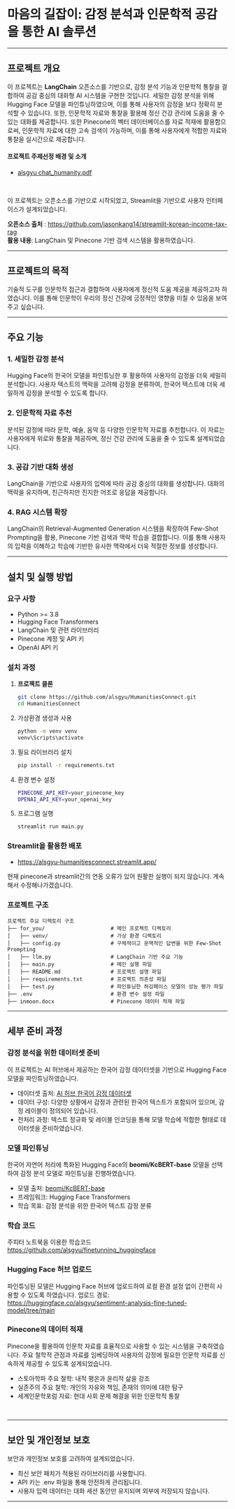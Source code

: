 # 마음의 길잡이: 감정 분석과 인문학적 공감을 통한 AI 솔루션
---
## 프로젝트 개요
이 프로젝트는 **LangChain** 오픈소스를 기반으로, 감정 분석 기능과 인문학적 통찰을 결합하여 공감 중심의 대화형 AI 시스템을 구현한 것입니다. 세밀한 감정 분석을 위해 Hugging Face 모델을 파인튜닝하였으며, 이를 통해 사용자의 감정을 보다 정확히 분석할 수 있습니다. 또한, 인문학적 자료와 통찰을 활용해 정신 건강 관리에 도움을 줄 수 있는 대화를 제공합니다. 또한 Pinecone의 벡터 데이터베이스를 자료 적재에 활용함으로써, 인문학적 자료에 대한 고속 검색이 가능하며, 이를 통해 사용자에게 적합한 자료와 통찰을 실시간으로 제공합니다.

#### 프로젝트 주제선정 배경 및 소개
- [alsgyu chat_humanity.pdf](https://github.com/user-attachments/files/18023472/alsgyu.chat_humanity.pdf)
<br/>

이 프로젝트는 오픈소스를 기반으로 시작되었고, Streamlit을 기반으로 사용자 인터페이스가 설계되었습니다.<br/>

**오픈소스 출처** : https://github.com/jasonkang14/streamlit-korean-income-tax-rag<br/>
**활용 내용**: LangChain 및 Pinecone 기반 검색 시스템을 활용하였습니다.

---
## 프로젝트의 목적

기술적 도구를 인문학적 접근과 결합하여 사용자에게 정신적 도움 제공을 제공하고자 하였습니다. 
이를 통해 인문학이 우리의 정신 건강에 긍정적인 영향을 미칠 수 있음을 보여주고 싶습니다.

---

## 주요 기능

### 1. 세밀한 감정 분석
Hugging Face의 한국어 모델을 파인튜닝한 후 활용하여 사용자의 감정을 더욱 세밀히 분석합니다. 사용자 텍스트의 맥락을 고려해 감정을 분류하여, 한국어 텍스트에 더욱 세밀하게 감정을 분석할 수 있도록 합니다.

### 2. 인문학적 자료 추천
분석된 감정에 따라 문학, 예술, 음악 등 다양한 인문학적 자료를 추천합니다. 이 자료는 사용자에게 위로와 통찰을 제공하며, 정신 건강 관리에 도움을 줄 수 있도록 설계되었습니다.

### 3. 공감 기반 대화 생성
LangChain을 기반으로 사용자의 입력에 따라 공감 중심의 대화를 생성합니다. 대화의 맥락을 유지하며, 친근하지만 진지한 어조로 응답을 제공합니다.

### 4. RAG 시스템 확장
LangChain의 Retrieval-Augmented Generation 시스템을 확장하여 Few-Shot Prompting을 활용, Pinecone 기반 검색과 맥락 학습을 결합합니다. 이를 통해 사용자의 입력을 이해하고 학습에 기반한 유사한 맥락에서 더욱 적절한 정보를 생성합니다.  

---

## 설치 및 실행 방법

### 요구 사항
- Python >= 3.8
- Hugging Face Transformers
- LangChain 및 관련 라이브러리
- Pinecone 계정 및 API 키
- OpenAI API 키

### 설치 과정
1. **프로젝트 클론**
   ```bash
   git clone https://github.com/alsgyu/HumanitiesConnect.git
   cd HumanitiesConnect
2. 가상환경 생성과 사용
   ```bash
   python -m venv venv
   venv\Scripts\activate

4. 필요 라이브러리 설치
   ```bash
   pip install -r requirements.txt
5. 환경 변수 설정
   ```bash
   PINECONE_API_KEY=your_pinecone_key
   OPENAI_API_KEY=your_openai_key
6. 프로그램 실행
   ```bash
   streamlit run main.py
   
### Streamlit을 활용한 배포
- https://alsgyu-humanitiesconnect.streamlit.app/

현재 pinecone과 streamlit간의 연동 오류가 있어 원활한 실행이 되지 않습니다. 계속해서 수정해나가겠습니다.

### 프로젝트 구조
```
프로젝트 주요 디렉토리 구조           
├── for_you/                     # 메인 프로젝트 디렉토리
│   ├── venv/                    # 가상 환경 디렉토리
│   ├── config.py                # 구체적이고 문맥적인 답변을 위한 Few-Shot Prompting
│   ├── llm.py                   # LangChain 기반 주요 기능
│   ├── main.py                  # 메인 실행 파일
│   ├── README.md                # 프로젝트 설명 파일
│   ├── requirements.txt         # 프로젝트 의존성 파일
│   ├── test.py                  # 파인튜닝한 허깅페이스 모델의 성능 평가 파일
├── .env                         # 환경 변수 설정 파일
├── inmoon.docx                  # Pinecone 데이터 적재 파일
```
---
## 세부 준비 과정

### 감정 분석을 위한 데이터셋 준비

이 프로젝트는 AI 허브에서 제공하는 한국어 감정 데이터셋을 기반으로 Hugging Face 모델을 파인튜닝하였습니다.  
- 데이터셋 출처: [AI 허브 한국어 감정 데이터셋](https://www.aihub.or.kr/aihubdata/data/view.do?currMenu=115&topMenu=100&dataSetSn=71603)
- 데이터 구성: 다양한 상황에서 감정과 관련된 한국어 텍스트가 포함되어 있으며, 감정 레이블이 정의되어 있습니다.
- 전처리 과정: 텍스트 정규화 및 레이블 인코딩을 통해 모델 학습에 적합한 형태로 데이터셋을 준비하였습니다.


### 모델 파인튜닝

한국어 자연어 처리에 특화된 Hugging Face의 **beomi/KcBERT-base** 모델을 선택하여 감정 분석 모델로 파인튜닝을 진행하였습니다.

- 모델 출처: [beomi/KcBERT-base](https://huggingface.co/beomi/KcBERT-base)
- 프레임워크: Hugging Face Transformers
- 학습 목표: 감정 분석을 위한 한국어 텍스트 감정 분류


### 학습 코드
주피터 노트북을 이용한 학습코드 https://github.com/alsgyu/finetunning_huggingface


### Hugging Face 허브 업로드
파인튜닝된 모델은 Hugging Face 허브에 업로드하여 로컬 환경 설정 없이 간편히 사용할 수 있도록 하였습니다.
업로드 경로: https://huggingface.co/alsgyu/sentiment-analysis-fine-tuned-model/tree/main


### Pinecone의 데이터 적재
Pinecone을 활용하여 인문학 자료를 효율적으로 사용할 수 있는 시스템을 구축하였습니다. 주요 철학적 관점과 자료를 임베딩하여 사용자의 감정에 필요한 인문학 자료를 신속하게 제공할 수 있도록 설계되었습니다.
- 스토아학파 주요 철학: 내적 평온과 윤리적 삶을 강조  
- 실존주의 주요 철학: 개인의 자유와 책임, 존재의 의미에 대한 탐구  
- 세계인문학포럼 자료: 현대 사회 문제 해결을 위한 인문학적 통찰
<br/>

---
## 보안 및 개인정보 보호
보안과 개인정보 보호를 고려하여 설계되었습니다.

- 최신 보안 패치가 적용된 라이브러리를 사용합니다.
- API 키는 .env 파일을 통해 안전하게 관리됩니다.
- 사용자 입력 데이터는 대화 세션 동안만 유지되며 외부에 저장되지 않습니다.

---


